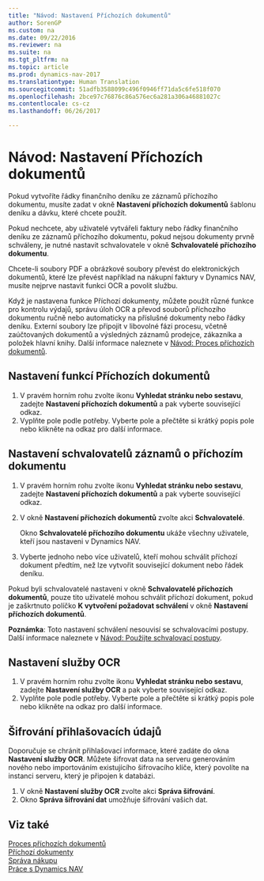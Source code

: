 ```yaml
---
title: "Návod: Nastavení Příchozích dokumentů"
author: SorenGP
ms.custom: na
ms.date: 09/22/2016
ms.reviewer: na
ms.suite: na
ms.tgt_pltfrm: na
ms.topic: article
ms.prod: dynamics-nav-2017
ms.translationtype: Human Translation
ms.sourcegitcommit: 51adfb3588099c496f0946ff71da5c6fe518f070
ms.openlocfilehash: 2bce97c76876c86a576ec6a281a306a46881027c
ms.contentlocale: cs-cz
ms.lasthandoff: 06/26/2017

---
```


# <a name="how-to-set-up-incoming-documents"></a>Návod: Nastavení Příchozích dokumentů
Pokud vytvoříte řádky finančního deníku ze záznamů příchozího dokumentu, musíte zadat v okně **Nastavení příchozích dokumentů** šablonu deníku a dávku, které chcete použít. 

Pokud nechcete, aby uživatelé vytvářeli faktury nebo řádky finančního deníku ze záznamů příchozího dokumentu, pokud nejsou dokumenty prvně schváleny, je nutné nastavit schvalovatele v okně **Schvalovatelé příchozího dokumentu**.

Chcete-li soubory PDF a obrázkové soubory převést do elektronických dokumentů, které lze převést například na nákupní faktury v Dynamics NAV, musíte nejprve nastavit funkci OCR a povolit službu.

Když je nastavena funkce Příchozí dokumenty, můžete použít různé funkce pro kontrolu výdajů, správu úloh OCR a převod souborů příchozího dokumentu ručně nebo automaticky na příslušné dokumenty nebo řádky deníku. Externí soubory lze připojit v libovolné fázi procesu, včetně zaúčtovaných dokumentů a výsledných záznamů prodejce, zákazníka a položek hlavní knihy. Další informace naleznete v [Návod: Proces příchozích dokumentů](across-process-income-documents.md).

## <a name="to-set-up-the-incoming-documents-feature"></a>Nastavení funkcí Příchozích dokumentů
1. V pravém horním rohu zvolte ikonu **Vyhledat stránku nebo sestavu**, zadejte **Nastavení příchozích dokumentů** a pak vyberte související odkaz.
2. Vyplňte pole podle potřeby. Vyberte pole a přečtěte si krátký popis pole nebo klikněte na odkaz pro další informace.

## <a name="to-set-up-approvers-of-incoming-document-records"></a>Nastavení schvalovatelů záznamů o příchozím dokumentu
1. V pravém horním rohu zvolte ikonu **Vyhledat stránku nebo sestavu**, zadejte **Nastavení příchozích dokumentů** a pak vyberte související odkaz.  
2. V okně **Nastavení příchozích dokumentů** zvolte akci **Schvalovatelé**. 

    Okno **Schvalovatelé příchozího dokumentu** ukáže všechny uživatele, kteří jsou nastaveni v Dynamics NAV.  
3. Vyberte jednoho nebo více uživatelů, kteří mohou schválit příchozí dokument předtím, než lze vytvořit související dokument nebo řádek deníku.

Pokud byli schvalovatelé nastaveni v okně **Schvalovatelé příchozích dokumentů**, pouze tito uživatelé mohou schválit příchozí dokument, pokud je zaškrtnuto políčko **K vytvoření požadovat schválení** v okně **Nastavení příchozích dokumentů**.

**Poznámka**: Toto nastavení schválení nesouvisí se schvalovacími postupy. Další informace naleznete v [Návod: Použijte schvalovací postupy](across-how-use-approval-workflows.md).

## <a name="to-set-up-an-ocr-service"></a>Nastavení služby OCR
1. V pravém horním rohu zvolte ikonu **Vyhledat stránku nebo sestavu**, zadejte **Nastavení služby OCR** a pak vyberte související odkaz.
2. Vyplňte pole podle potřeby. Vyberte pole a přečtěte si krátký popis pole nebo klikněte na odkaz pro další informace.


## <a name="to-encrypt-your-login-information"></a>Šifrování přihlašovacích údajů
Doporučuje se chránit přihlašovací informace, které zadáte do okna **Nastavení služby OCR**. Můžete šifrovat data na serveru generováním nového nebo importováním existujícího šifrovacího klíče, který povolíte na instanci serveru, který je připojen k databázi.

1. V okně **Nastavení služby OCR** zvolte akci **Správa šifrování**.
2. Okno **Správa šifrování dat** umožňuje šifrování vašich dat.

## <a name="see-also"></a>Viz také  
[Proces příchozích dokumentů](across-process-income-documents.md)  
[Příchozí dokumenty](across-income-documents.md)  
[Správa nákupu](purchasing-manage-purchasing.md)  
[Práce s Dynamics NAV](ui-work-product.md)

